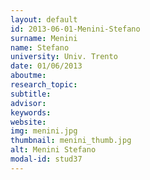 ```yaml
---
layout: default 
id: 2013-06-01-Menini-Stefano
surname: Menini
name: Stefano
university: Univ. Trento
date: 01/06/2013
aboutme: 
research_topic: 
subtitle: 
advisor: 
keywords: 
website: 
img: menini.jpg
thumbnail: menini_thumb.jpg
alt: Menini Stefano
modal-id: stud37
---
```

